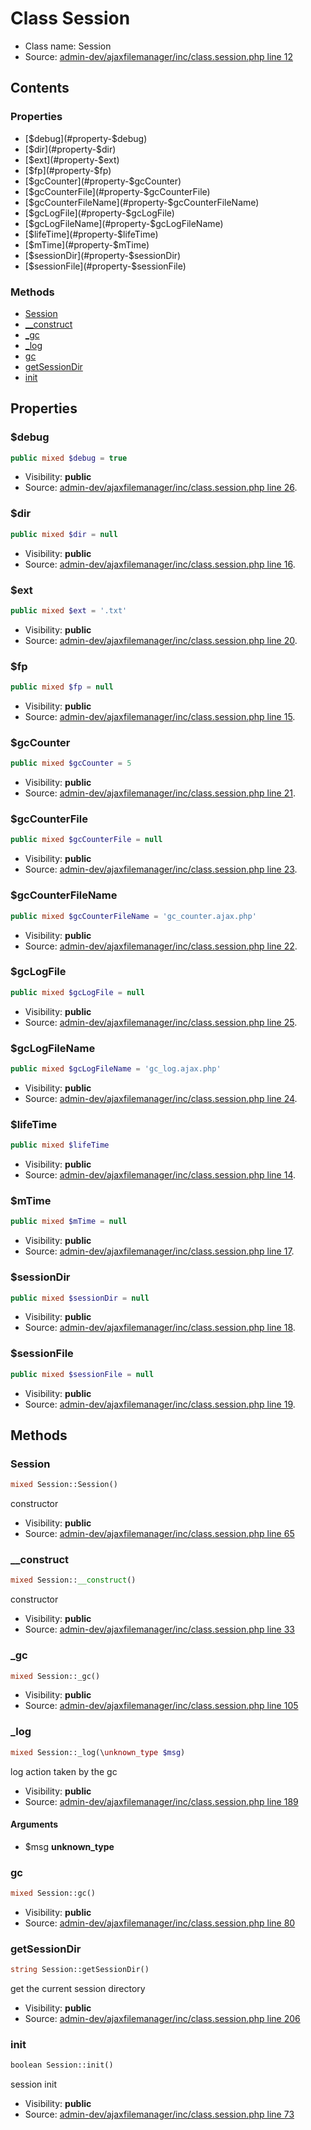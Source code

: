 Class Session
=====================





* Class name: Session
* Source: [admin-dev/ajaxfilemanager/inc/class.session.php line 12](https://github.com/PrestaShop/PrestaShop/blob/1.5.3.0/admin-dev/ajaxfilemanager/inc/class.session.php#L12)


Contents
--------


### Properties

* [$debug](#property-$debug)
* [$dir](#property-$dir)
* [$ext](#property-$ext)
* [$fp](#property-$fp)
* [$gcCounter](#property-$gcCounter)
* [$gcCounterFile](#property-$gcCounterFile)
* [$gcCounterFileName](#property-$gcCounterFileName)
* [$gcLogFile](#property-$gcLogFile)
* [$gcLogFileName](#property-$gcLogFileName)
* [$lifeTime](#property-$lifeTime)
* [$mTime](#property-$mTime)
* [$sessionDir](#property-$sessionDir)
* [$sessionFile](#property-$sessionFile)

### Methods

* [Session](#method-Session)
* [__construct](#method-__construct)
* [_gc](#method-_gc)
* [_log](#method-_log)
* [gc](#method-gc)
* [getSessionDir](#method-getSessionDir)
* [init](#method-init)




Properties
----------


### <a name="property-$debug"></a>$debug

```php
public mixed $debug = true
```





* Visibility: **public**
* Source: [admin-dev/ajaxfilemanager/inc/class.session.php line 26](https://github.com/PrestaShop/PrestaShop/blob/1.5.3.0/admin-dev/ajaxfilemanager/inc/class.session.php#L26).


### <a name="property-$dir"></a>$dir

```php
public mixed $dir = null
```





* Visibility: **public**
* Source: [admin-dev/ajaxfilemanager/inc/class.session.php line 16](https://github.com/PrestaShop/PrestaShop/blob/1.5.3.0/admin-dev/ajaxfilemanager/inc/class.session.php#L16).


### <a name="property-$ext"></a>$ext

```php
public mixed $ext = '.txt'
```





* Visibility: **public**
* Source: [admin-dev/ajaxfilemanager/inc/class.session.php line 20](https://github.com/PrestaShop/PrestaShop/blob/1.5.3.0/admin-dev/ajaxfilemanager/inc/class.session.php#L20).


### <a name="property-$fp"></a>$fp

```php
public mixed $fp = null
```





* Visibility: **public**
* Source: [admin-dev/ajaxfilemanager/inc/class.session.php line 15](https://github.com/PrestaShop/PrestaShop/blob/1.5.3.0/admin-dev/ajaxfilemanager/inc/class.session.php#L15).


### <a name="property-$gcCounter"></a>$gcCounter

```php
public mixed $gcCounter = 5
```





* Visibility: **public**
* Source: [admin-dev/ajaxfilemanager/inc/class.session.php line 21](https://github.com/PrestaShop/PrestaShop/blob/1.5.3.0/admin-dev/ajaxfilemanager/inc/class.session.php#L21).


### <a name="property-$gcCounterFile"></a>$gcCounterFile

```php
public mixed $gcCounterFile = null
```





* Visibility: **public**
* Source: [admin-dev/ajaxfilemanager/inc/class.session.php line 23](https://github.com/PrestaShop/PrestaShop/blob/1.5.3.0/admin-dev/ajaxfilemanager/inc/class.session.php#L23).


### <a name="property-$gcCounterFileName"></a>$gcCounterFileName

```php
public mixed $gcCounterFileName = 'gc_counter.ajax.php'
```





* Visibility: **public**
* Source: [admin-dev/ajaxfilemanager/inc/class.session.php line 22](https://github.com/PrestaShop/PrestaShop/blob/1.5.3.0/admin-dev/ajaxfilemanager/inc/class.session.php#L22).


### <a name="property-$gcLogFile"></a>$gcLogFile

```php
public mixed $gcLogFile = null
```





* Visibility: **public**
* Source: [admin-dev/ajaxfilemanager/inc/class.session.php line 25](https://github.com/PrestaShop/PrestaShop/blob/1.5.3.0/admin-dev/ajaxfilemanager/inc/class.session.php#L25).


### <a name="property-$gcLogFileName"></a>$gcLogFileName

```php
public mixed $gcLogFileName = 'gc_log.ajax.php'
```





* Visibility: **public**
* Source: [admin-dev/ajaxfilemanager/inc/class.session.php line 24](https://github.com/PrestaShop/PrestaShop/blob/1.5.3.0/admin-dev/ajaxfilemanager/inc/class.session.php#L24).


### <a name="property-$lifeTime"></a>$lifeTime

```php
public mixed $lifeTime
```





* Visibility: **public**
* Source: [admin-dev/ajaxfilemanager/inc/class.session.php line 14](https://github.com/PrestaShop/PrestaShop/blob/1.5.3.0/admin-dev/ajaxfilemanager/inc/class.session.php#L14).


### <a name="property-$mTime"></a>$mTime

```php
public mixed $mTime = null
```





* Visibility: **public**
* Source: [admin-dev/ajaxfilemanager/inc/class.session.php line 17](https://github.com/PrestaShop/PrestaShop/blob/1.5.3.0/admin-dev/ajaxfilemanager/inc/class.session.php#L17).


### <a name="property-$sessionDir"></a>$sessionDir

```php
public mixed $sessionDir = null
```





* Visibility: **public**
* Source: [admin-dev/ajaxfilemanager/inc/class.session.php line 18](https://github.com/PrestaShop/PrestaShop/blob/1.5.3.0/admin-dev/ajaxfilemanager/inc/class.session.php#L18).


### <a name="property-$sessionFile"></a>$sessionFile

```php
public mixed $sessionFile = null
```





* Visibility: **public**
* Source: [admin-dev/ajaxfilemanager/inc/class.session.php line 19](https://github.com/PrestaShop/PrestaShop/blob/1.5.3.0/admin-dev/ajaxfilemanager/inc/class.session.php#L19).


Methods
-------


### <a name="method-Session"></a>Session

```php
mixed Session::Session()
```

constructor



* Visibility: **public**
* Source: [admin-dev/ajaxfilemanager/inc/class.session.php line 65](https://github.com/PrestaShop/PrestaShop/blob/1.5.3.0/admin-dev/ajaxfilemanager/inc/class.session.php#L65)




### <a name="method-__construct"></a>__construct

```php
mixed Session::__construct()
```

constructor



* Visibility: **public**
* Source: [admin-dev/ajaxfilemanager/inc/class.session.php line 33](https://github.com/PrestaShop/PrestaShop/blob/1.5.3.0/admin-dev/ajaxfilemanager/inc/class.session.php#L33)




### <a name="method-_gc"></a>_gc

```php
mixed Session::_gc()
```





* Visibility: **public**
* Source: [admin-dev/ajaxfilemanager/inc/class.session.php line 105](https://github.com/PrestaShop/PrestaShop/blob/1.5.3.0/admin-dev/ajaxfilemanager/inc/class.session.php#L105)




### <a name="method-_log"></a>_log

```php
mixed Session::_log(\unknown_type $msg)
```

log action taken by the gc



* Visibility: **public**
* Source: [admin-dev/ajaxfilemanager/inc/class.session.php line 189](https://github.com/PrestaShop/PrestaShop/blob/1.5.3.0/admin-dev/ajaxfilemanager/inc/class.session.php#L189)


#### Arguments
* $msg **unknown_type**



### <a name="method-gc"></a>gc

```php
mixed Session::gc()
```





* Visibility: **public**
* Source: [admin-dev/ajaxfilemanager/inc/class.session.php line 80](https://github.com/PrestaShop/PrestaShop/blob/1.5.3.0/admin-dev/ajaxfilemanager/inc/class.session.php#L80)




### <a name="method-getSessionDir"></a>getSessionDir

```php
string Session::getSessionDir()
```

get the current session directory



* Visibility: **public**
* Source: [admin-dev/ajaxfilemanager/inc/class.session.php line 206](https://github.com/PrestaShop/PrestaShop/blob/1.5.3.0/admin-dev/ajaxfilemanager/inc/class.session.php#L206)




### <a name="method-init"></a>init

```php
boolean Session::init()
```

session init



* Visibility: **public**
* Source: [admin-dev/ajaxfilemanager/inc/class.session.php line 73](https://github.com/PrestaShop/PrestaShop/blob/1.5.3.0/admin-dev/ajaxfilemanager/inc/class.session.php#L73)



